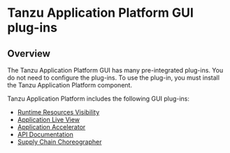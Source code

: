 # Tanzu Application Platform GUI plug-ins

## <a id="overview"></a> Overview

The Tanzu Application Platform GUI has many pre-integrated plug-ins.
You do not need to configure the plug-ins. To use the plug-in,
you must install the Tanzu Application Platform component.

Tanzu Application Platform includes the following GUI plug-ins:

- [Runtime Resources Visibility](runtime-resource-visibility.md)
- [Application Live View](app-live-view.md)
- [Application Accelerator](application-accelerator.md)
- [API Documentation](api-docs.md)
- [Supply Chain Choreographer](scc-tap-gui.md)
